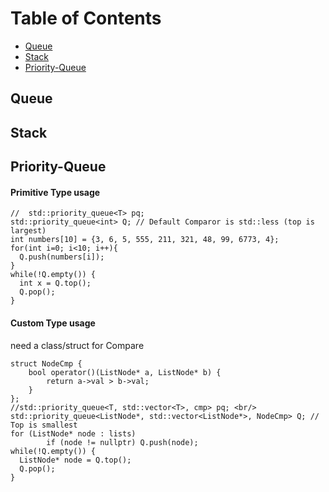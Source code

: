 Table of Contents
=================
  * [Queue](#Queue)
  * [Stack](#Stack)
  * [Priority-Queue](#Priority-Queue)

## Queue

## Stack

## Priority-Queue
#### Primitive Type usage

```
//  std::priority_queue<T> pq;
std::priority_queue<int> Q; // Default Comparor is std::less (top is largest)
int numbers[10] = {3, 6, 5, 555, 211, 321, 48, 99, 6773, 4};
for(int i=0; i<10; i++){
  Q.push(numbers[i]);
}
while(!Q.empty()) {
  int x = Q.top();
  Q.pop();
}
```
#### Custom Type usage 
need a class/struct for Compare
```
struct NodeCmp {
	bool operator()(ListNode* a, ListNode* b) {
		return a->val > b->val;
	}
}; 
//std::priority_queue<T, std::vector<T>, cmp> pq; <br/>
std::priority_queue<ListNode*, std::vector<ListNode*>, NodeCmp> Q; // Top is smallest
for (ListNode* node : lists)
		if (node != nullptr) Q.push(node);
while(!Q.empty()) {
  ListNode* node = Q.top();
  Q.pop();
}
```
